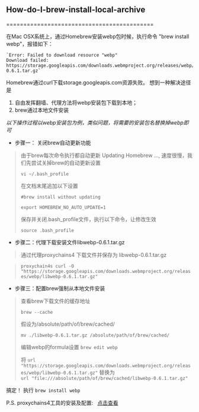 ## How-do-I-brew-install-local-archive

===========================================

在Mac OSX系统上，通过Homebrew安装webp包时候，执行命令 "brew install webp"，报错如下：

    `Error: Failed to download resource "webp"
    Download failed: https://storage.googleapis.com/downloads.webmproject.org/releases/webp/libwebp-0.6.1.tar.gz`

Homebrew通过curl下载storage.googleapis.com资源失败。
想到一种解决途径是 
1. 自由发挥翻墙、代理方法将webp安装包下载到本地；
2. brew通过本地文件安装

*以下操作过程以webp安装包为例，类似问题，将需要的安装包名替换掉webp即可*

+ 步骤一： 关闭brew自动更新功能<br/>

>由于brew每次命令执行都自动更新 Updating Homebrew ..., 速度很慢，我们先尝试关掉brew的自动更新设置
>
> `vi ~/.bash_profile`
>
> 在文档末尾追加以下设置
>
> `#brew install without updating`
>
> `export HOMEBREW_NO_AUTO_UPDATE=1`
>
> 保存并关闭.bash_profile文件，执行以下命令，让修改生效
>
> `source .bash_profile`

+ 步骤二：代理下载安装文件libwebp-0.6.1.tar.gz<br/>

> 通过代理proxychains4 下载文件并保存为 libwebp-0.6.1.tar.gz

> `proxychain4s curl -O "https://storage.googleapis.com/downloads.webmproject.org/releases/webp/libwebp-0.6.1.tar.gz"`


+ 步骤三：配置brew强制从本地文件安装<br/>

> 查看brew下载文件的缓存地址
>
> `brew --cache`
>
> 假设为/absolute/path/of/brew/cached/
>
> `mv ./libwebp-0.6.1.tar.gz /absolute/path/of/brew/cached/`
>
>
>
> 编辑webp的formula设置
> `brew edit webp`
> 
> 将
>    `url "https://storage.googleapis.com/downloads.webmproject.org/releases/webp/libwebp-0.6.1.tar.gz"` 
> 替换为<br/>
>   `url "file:///absolute/path/of/brew/cached/libwebp-0.6.1.tar.gz"`


搞定！ 执行 `brew install webp`

P.S. proxychains4工具的安装及配置:   [点击查看](https://yq.aliyun.com/articles/27007)
